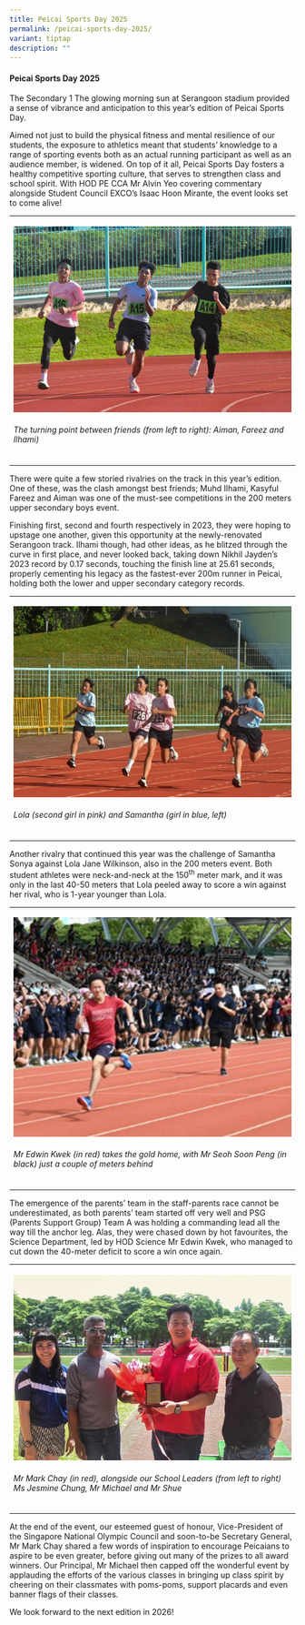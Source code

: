 ```yaml
---
title: Peicai Sports Day 2025
permalink: /peicai-sports-day-2025/
variant: tiptap
description: ""
---
```

<h4><strong>Peicai Sports Day 2025</strong></h4>
<p>The Secondary 1 The glowing morning sun at Serangoon stadium provided
a sense of vibrance and anticipation to this year’s edition of Peicai Sports
Day.</p>
<p>Aimed not just to build the physical fitness and mental resilience of
our students, the exposure to athletics meant that students’ knowledge
to a range of sporting events both as an actual running participant as
well as an audience member, is widened. On top of it all, Peicai Sports
Day fosters a healthy competitive sporting culture, that serves to strengthen
class and school spirit. With HOD PE CCA Mr Alvin Yeo covering commentary
alongside Student Council EXCO’s Isaac Hoon Mirante, the event looks set
to come alive!</p>
<table style="minWidth: 25px">
<colgroup>
<col>
</colgroup>
<tbody>
<tr>
<th rowspan="1" colspan="1">
<p></p>
<div class="isomer-image-wrapper">
<img style="width: 100%" height="auto" width="100%" alt="" src="/images/Aboutus/Aiman_Fareez_Illhami.jpg">
</div>
</th>
</tr>
<tr>
<td rowspan="1" colspan="1">
<p><em>The turning point between friends (from left to right): Aiman, Fareez and Ilhami)</em>
</p>
</td>
</tr>
<tr>
<td rowspan="1" colspan="1">
<p></p>
</td>
</tr>
</tbody>
</table>
<p>There were quite a few storied rivalries on the track in this year’s edition.
One of these, was the clash amongst best friends; Muhd Ilhami, Kasyful
Fareez and Aiman was one of the must-see competitions in the 200 meters
upper secondary boys event.</p>
<p>Finishing first, second and fourth respectively in 2023, they were hoping
to upstage one another, given this opportunity at the newly-renovated Serangoon
track. Ilhami though, had other ideas, as he blitzed through the curve
in first place, and never looked back, taking down Nikhil Jayden’s 2023
record by 0.17 seconds, touching the finish line at 25.61 seconds, properly
cementing his legacy as the fastest-ever 200m runner in Peicai, holding
both the lower and upper secondary category records.</p>
<table style="minWidth: 25px">
<colgroup>
<col>
</colgroup>
<tbody>
<tr>
<th rowspan="1" colspan="1">
<p></p>
<div class="isomer-image-wrapper">
<img style="width: 100%" height="auto" width="100%" alt="" src="/images/Aboutus/Lola_Samantha.jpg">
</div>
</th>
</tr>
<tr>
<td rowspan="1" colspan="1">
<p><em>Lola (second girl in pink) and Samantha (girl in blue, left)</em>
</p>
</td>
</tr>
<tr>
<td rowspan="1" colspan="1">
<p></p>
</td>
</tr>
</tbody>
</table>
<p>Another rivalry that continued this year was the challenge of Samantha
Sonya against Lola Jane Wilkinson, also in the 200 meters event. Both student
athletes were neck-and-neck at the 150<sup>th</sup> meter mark, and it was
only in the last 40-50 meters that Lola peeled away to score a win against
her rival, who is 1-year younger than Lola.</p>
<table style="minWidth: 25px">
<colgroup>
<col>
</colgroup>
<tbody>
<tr>
<th rowspan="1" colspan="1">
<p></p>
<div class="isomer-image-wrapper">
<img style="width: 100%" height="auto" width="100%" alt="" src="/images/Aboutus/Edwin_SoonPeng.png">
</div>
</th>
</tr>
<tr>
<td rowspan="1" colspan="1">
<p><em>Mr Edwin Kwek (in red) takes the gold home, with Mr Seoh Soon Peng (in black) just a couple of meters behind</em>
</p>
</td>
</tr>
<tr>
<td rowspan="1" colspan="1">
<p></p>
</td>
</tr>
</tbody>
</table>
<p>The emergence of the parents’ team in the staff-parents race cannot be
underestimated, as both parents’ team started off very well and PSG (Parents
Support Group) Team A was holding a commanding lead all the way till the
anchor leg. Alas, they were chased down by hot favourites, the Science
Department, led by HOD Science Mr Edwin Kwek, who managed to cut down the
40-meter deficit to score a win once again.</p>
<table style="minWidth: 25px">
<colgroup>
<col>
</colgroup>
<tbody>
<tr>
<th rowspan="1" colspan="1">
<p></p>
<div class="isomer-image-wrapper">
<img style="width: 100%" height="auto" width="100%" alt="" src="/images/Aboutus/SportsDay_VIPs.jpg">
</div>
</th>
</tr>
<tr>
<td rowspan="1" colspan="1">
<p><em>Mr Mark Chay (in red), alongside our School Leaders (from left to right) Ms Jesmine Chung, Mr Michael and Mr Shue</em>
</p>
</td>
</tr>
<tr>
<td rowspan="1" colspan="1">
<p></p>
</td>
</tr>
</tbody>
</table>
<p>At the end of the event, our esteemed guest of honour, Vice-President
of the Singapore National Olympic Council and soon-to-be Secretary General,
Mr Mark Chay shared a few words of inspiration to encourage Peicaians to
aspire to be even greater, before giving out many of the prizes to all
award winners. Our Principal, Mr Michael then capped off the wonderful
event by applauding the efforts of the various classes in bringing up class
spirit by cheering on their classmates with poms-poms, support placards
and even banner flags of their classes.</p>
<p>We look forward to the next edition in 2026!</p>
<p></p>